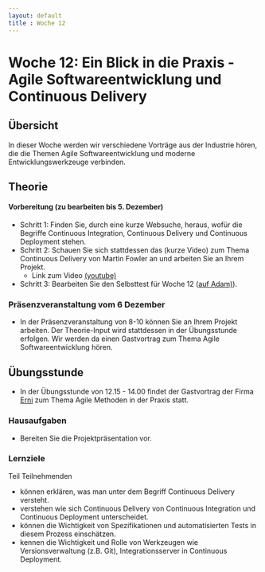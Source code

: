 ```yaml
---
layout: default
title : Woche 12
---
```


# Woche 12: Ein Blick in die Praxis - Agile Softwareentwicklung und Continuous Delivery

## Übersicht 

In dieser Woche werden wir verschiedene Vorträge aus der Industrie hören, die die Themen Agile Softwareentwicklung
und moderne Entwicklungswerkzeuge verbinden.

## Theorie

#### Vorbereitung (zu bearbeiten bis 5. Dezember)

* Schritt 1: Finden Sie, durch eine kurze Websuche, heraus, wofür die Begriffe Continuous Integration, Continuous Delivery und Continuous Deployment stehen. 
* Schritt 2: Schauen Sie sich stattdessen das (kurze Video) zum Thema Continuous Delivery von Martin Fowler an und arbeiten Sie an Ihrem Projekt.
    * Link zum Video [(youtube)](https://www.youtube.com/watch?v=aoMfbgF2D_4)
* Schritt 3: Bearbeiten Sie den Selbsttest für Woche 12 ([auf Adam)](https://adam.unibas.ch/goto_adam_tst_1646926.html)).

### Präsenzveranstaltung vom 6 Dezember

* In der Präsenzveranstaltung von 8-10 können Sie an Ihrem Projekt arbeiten. Der Theorie-Input wird stattdessen in der Übungsstunde erfolgen. Wir werden da einen Gastvortrag zum Thema Agile Softwareentwicklung hören. 


## Übungsstunde

* In der Übungsstunde von 12.15 - 14.00 findet der Gastvortrag der Firma [Erni](https://www.betterask.erni/) zum Thema Agile Methoden in der Praxis statt.

### Hausaufgaben 

* Bereiten Sie die Projektpräsentation vor.

### Lernziele

Teil Teilnehmenden
- können erklären, was man unter dem Begriff Continuous Delivery versteht.
- verstehen wie sich Continuous Delivery von Continuous Integration und Continuous Deployment unterscheidet.
- können die Wichtigkeit von Spezifikationen und automatisierten Tests in diesem Prozess einschätzen.
- kennen die Wichtigkeit und Rolle von Werkzeugen wie Versionsverwaltung (z.B. Git), Integrationsserver in Continuous Deployment.
